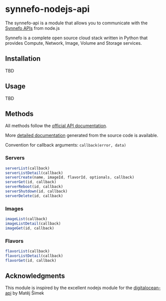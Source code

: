 synnefo-nodejs-api
==================

The synnefo-api is a module that allows you to communicate with the [Synnefo APIs](https://www.digitalocean.com/api) from node.js

Synnefo is a complete open source cloud stack written in Python that provides Compute, Network, Image, Volume and Storage services. 

## Installation

TBD

## Usage

TBD

## Methods

All methods follow the [official API documentation](https://www.synnefo.org/docs/synnefo/latest/api-guide.html).

More [detailed documentation](http://skanct.github.io/synnefo-nodejs-api/) generated from the source code is available.

Convention for callback arguments: `callback(error, data)`

### Servers

```js
serverList(callback)
serverListDetail(callback)
serverCreate(name, imageId, flavorId, optionals, callback)
serverGet(id, callback)
serverReboot(id, callback)
serverShutdown(id, callback)
serverDelete(id, callback)
```

### Images

```js
imageList(callback)
imageListDetail(callback)
imageGet(id, callback)
```

### Flavors

```js
flavorList(callback)
flavorListDetail(callback)
flavorGet(id, callback)
```

## Acknowledgments

This module is inspired by the excellent nodejs module for the [digitalocean-api](https://github.com/enzy/digitalocean-api) by Matěj Šimek